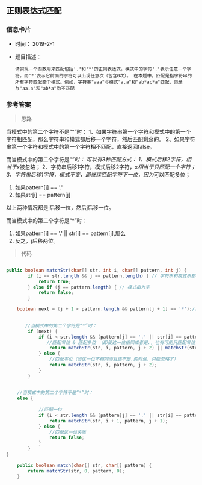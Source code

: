 ## 正则表达式匹配 

### 信息卡片 

- 时间： 2019-2-1

- 题目描述：

  ```
  请实现一个函数用来匹配包括'.'和'*'的正则表达式。模式中的字符'.'表示任意一个字符，而'*'表示它前面的字符可以出现任意次（包含0次）。 在本题中，匹配是指字符串的所有字符匹配整个模式。例如，字符串"aaa"与模式"a.a"和"ab*ac*a"匹配，但是与"aa.a"和"ab*a"均不匹配
  ```

  

### 参考答案

> 思路

当模式中的第二个字符不是“*”时：
1、如果字符串第一个字符和模式中的第一个字符相匹配，那么字符串和模式都后移一个字符，然后匹配剩余的。
2、如果字符串第一个字符和模式中的第一个字符相不匹配，直接返回false。

而当模式中的第二个字符是“*”时：
可以有3种匹配方式：
1、模式后移2字符，相当于x*被忽略；
2、字符串后移1字符，模式后移2字符，x*相当于只匹配一个字符；
3、字符串后移1字符，模式不变，即继续匹配字符下一位，因为*可以匹配多位；

1. 如果pattern[j] == '.'
2. 如果str[i] == pattern[j]

以上两种情况都是i后移一位，然后j后移一位。



而当模式中的第二个字符是“*”时：

1. 如果pattern[i] == '.' || str[i] == pattern[j],那么
2. 反之，j后移两位。




> 代码

```java

public boolean matchStr(char[] str, int i, char[] pattern, int j) {
        if (i == str.length && j == pattern.length) { // 字符串和模式串都为空
            return true;
        } else if (j == pattern.length) { // 模式串为空
            return false;
        }

    boolean next = (j + 1 < pattern.length && pattern[j + 1] == '*');// 模式串下一个字符是'*'

    
       //当模式中的第二个字符是“*”时：
        if (next) {
            if (i < str.length && (pattern[j] == '.' || str[i] == pattern[j])) { 
               //匹配零位 & 匹配多位 （即使这一位相同或者是.，也有可能只匹配零位，匹配一位的情况包含在递归里了）
                return matchStr(str, i, pattern, j + 2) || matchStr(str, i + 1, pattern, j);
            } else {
                //匹配零位（当这一位不相同而且还不是.的时候，只能忽略了）
                return matchStr(str, i, pattern, j + 2);
            }
        } 
    
    
    //当模式中的第二个字符不是“*”时：
    else {
            
            //匹配一位
            if (i < str.length && (pattern[j] == '.' || str[i] == pattern[j])) {
                return matchStr(str, i + 1, pattern, j + 1);
            } else {
                //匹配这一位失败
                return false;
            }
        }
}

    public boolean match(char[] str, char[] pattern) {
        return matchStr(str, 0, pattern, 0);
    }

```


